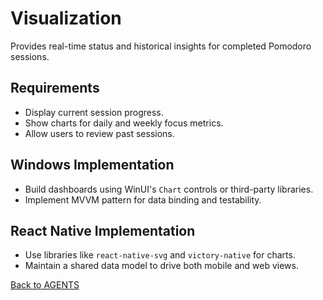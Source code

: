 # Visualization

Provides real-time status and historical insights for completed Pomodoro sessions.

## Requirements
- Display current session progress.
- Show charts for daily and weekly focus metrics.
- Allow users to review past sessions.

## Windows Implementation
- Build dashboards using WinUI's `Chart` controls or third-party libraries.
- Implement MVVM pattern for data binding and testability.

## React Native Implementation
- Use libraries like `react-native-svg` and `victory-native` for charts.
- Maintain a shared data model to drive both mobile and web views.

[Back to AGENTS](../AGENTS.md)
